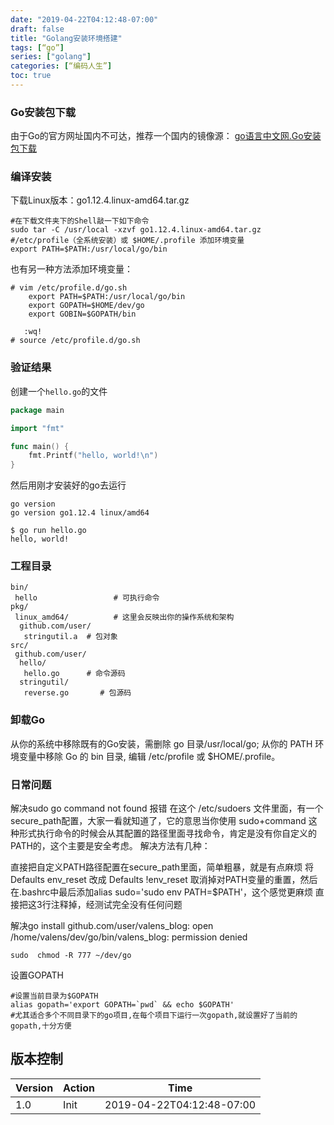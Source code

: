 ```yaml
---
date: "2019-04-22T04:12:48-07:00"
draft: false
title: "Golang安装环境搭建"
tags: [“go”]
series: ["golang"]
categories: [“编码人生”]
toc: true
---
```

### Go安装包下载
由于Go的官方网址国内不可达，推荐一个国内的镜像源：
[go语言中文网.Go安装包下载](https://studygolang.com/dl)

### 编译安装
下载Linux版本：go1.12.4.linux-amd64.tar.gz
~~~ shell
#在下载文件夹下的Shell敲一下如下命令
sudo tar -C /usr/local -xzvf go1.12.4.linux-amd64.tar.gz
#/etc/profile（全系统安装）或 $HOME/.profile 添加环境变量
export PATH=$PATH:/usr/local/go/bin
~~~

也有另一种方法添加环境变量：

```shell
# vim /etc/profile.d/go.sh
	export PATH=$PATH:/usr/local/go/bin
	export GOPATH=$HOME/dev/go
	export GOBIN=$GOPATH/bin

   :wq!
# source /etc/profile.d/go.sh

```

### 验证结果
创建一个`hello.go`的文件
~~~ go
package main

import "fmt"

func main() {
    fmt.Printf("hello, world!\n")
}
~~~

然后用刚才安装好的go去运行
~~~ shell
go version
go version go1.12.4 linux/amd64

$ go run hello.go
hello, world!
~~~

### 工程目录

```
bin/
 hello                 # 可执行命令
pkg/
 linux_amd64/          # 这里会反映出你的操作系统和架构
  github.com/user/
   stringutil.a  # 包对象
src/
 github.com/user/
  hello/
   hello.go      # 命令源码
  stringutil/
   reverse.go       # 包源码

```

### 卸载Go
从你的系统中移除既有的Go安装，需删除 go 目录/usr/local/go;
从你的 PATH 环境变量中移除 Go 的 bin 目录, 编辑 /etc/profile 或 $HOME/.profile。


### 日常问题
解决sudo go command not found 报错
在这个 /etc/sudoers 文件里面，有一个secure_path配置，大家一看就知道了，它的意思当你使用 sudo+command 这种形式执行命令的时候会从其配置的路径里面寻找命令，肯定是没有你自定义的PATH的，这个主要是安全考虑。
解决方法有几种：

直接把自定义PATH路径配置在secure_path里面，简单粗暴，就是有点麻烦
将 Defaults env_reset 改成 Defaults !env_reset 取消掉对PATH变量的重置，然后在.bashrc中最后添加alias sudo='sudo env PATH=$PATH'，这个感觉更麻烦
直接把这3行注释掉，经测试完全没有任何问题

解决go install github.com/user/valens_blog: open /home/valens/dev/go/bin/valens_blog: permission denied
~~~ shell
sudo  chmod -R 777 ~/dev/go
~~~

设置GOPATH
~~~ shell
#设置当前目录为$GOPATH
alias gopath='export GOPATH=`pwd` && echo $GOPATH'
#尤其适合多个不同目录下的go项目,在每个项目下运行一次gopath,就设置好了当前的gopath,十分方便

~~~



## 版本控制

| Version | Action                   | Time       |
| ------- | ------------------------ | ---------- |
| 1.0     | Init                     | 2019-04-22T04:12:48-07:00|
